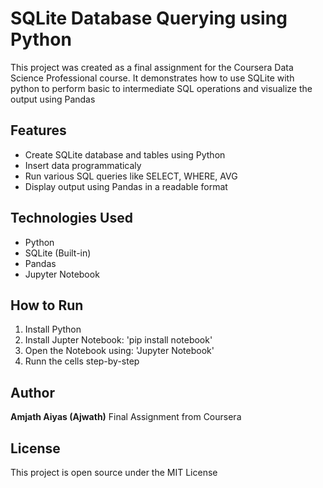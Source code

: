 # SQLite Database Querying using Python

This project was created as a final assignment for the Coursera Data Science Professional course. It demonstrates how to use SQLite with python to perform basic to intermediate SQL operations and visualize the output using Pandas

## Features
- Create SQLite database and tables using Python
- Insert data programmaticaly
- Run various SQL queries like SELECT, WHERE, AVG
- Display output using Pandas in a readable format

## Technologies Used
  - Python
  - SQLite (Built-in)
  - Pandas
  - Jupyter Notebook

## How to Run
1. Install Python
2. Install Jupter Notebook: 'pip install notebook'
3. Open the Notebook using: 'Jupyter Notebook'
4. Runn the cells step-by-step

## Author
**Amjath Aiyas (Ajwath)**
Final Assignment from Coursera

## License
This project is open source under the MIT License
